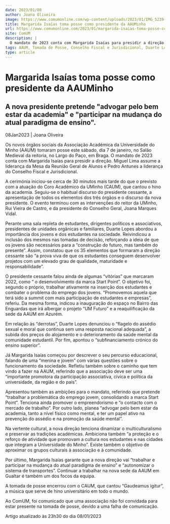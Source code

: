```yaml
---
date: 2023/01/08
author: Joana Oliveira
image: https://www.comumonline.com/wp-content/uploads/2023/01/IMG_5239-1500x1000.jpg
title: Margarida Isaías toma posse como presidente da AAUMinho
url: https://www.comumonline.com/2023/01/margarida-isaias-toma-posse-como-presidente-da-aauminho/
site: ComUM
description: |
  O mandato de 2023 conta com Margarida Isaías para presidir a direção. Miguel Lima assume a liderança da Mesa da RGA e Pedro Antunes a liderança do CFJ.
tags: AAUM, Tomada de Posse, Conselho Fiscal e Jurisdicional, Duarte Lopes, Direção, Mesa da Reunião Geral de Alunos, Margarida Isaías
type: article
---
```



# Margarida Isaías toma posse como presidente da AAUMinho

## A nova presidente pretende "advogar pelo bem estar da academia" e "participar na mudança do atual paradigma de ensino".

08Jan2023 | Joana Oliveira

Os novos órgãos sociais da Associação Académica da Universidade do Minho (AAUM) tomaram posse este sábado, dia 7 de janeiro, no Salão Medieval da reitoria, no Largo do Paço, em Braga. O mandato de 2023 conta com Margarida Isaías para presidir a direção. Miguel Lima assume a liderança da Mesa da Reunião Geral de Alunos e Pedro Antunes a liderança do Conselho Fiscal e Jurisdicional.

A cerimónia iniciou-se cerca de 30 minutos mais tarde do que o previsto com a atuação do Coro Académico da UMinho (CAUM), que cantou o hino da academia. Seguiu-se o habitual discurso do presidente cessante, a apresentação de todos os elementos dos três órgãos e o discurso da nova presidente. O evento terminou com as intervenções do reitor da UMinho, Rui Vieira de Castro, e da presidente do Conselho Geral, Joana Marques Vidal.

Perante uma sala repleta de estudantes, dirigentes políticos e associativos, presidentes de unidades orgânicas e familiares, Duarte Lopes abordou a importância dos jovens e dos estudantes na sociedade. Reivindicou a inclusão dos mesmos nas tomadas de decisão, reforçando a ideia de que os jovens são necessários para a “construção do futuro, mas também do presente”. Assim, constatou que os 35 elementos que formaram a direção cessante são “a prova viva de que os estudantes conseguem desenvolver projetos com um elevado grau de qualidade, maturidade e responsabilidade”.

O presidente cessante falou ainda de algumas “vitórias” que marcaram 2022, como “ o desenvolvimento da marca Start Point”. O objetivo foi, segundo o próprio, trabalhar ativamente na inserção dos estudantes e combater o problema do emprego dos jovens. “Promovemos aquela que terá sido a summit com mais participação de estudantes e empresas”, referiu. Da mesma forma, indicou a inauguração do espaço no Bairro das Enguardas que irá albergar o projeto “UM Futuro” e a reaquilificação da sede da AAUM em Azurém.

Em relação às “derrotas”, Duarte Lopes denunciou o “flagelo do assédio sexual e moral que continua sem uma resposta nacional adequada”, a subida dos preços do alojamento e o deterioramento da saúde mental da comunidade estudantil. Por fim, apontou o “subfinanciamento crónico do ensino superior”.

Já Margarida Isaías começou por descrever o seu percurso educacional, falando de uma “menina e jovem” com várias questões sobre o funcionamento da sociedade. Refletiu também sobre o caminho que tem vindo a fazer na AAUM, referindo que a associação deve ser uma “importante promotora da participação associativa, cívica e política da universidade, da região e do país”.

Apresentou também as ambições para o mandato, referindo que pretende “trabalhar a problemática do emprego jovem, consolidando a marca Start Point”. Tenciona ainda promover o empreendorismo e “o contacto com o mercado de trabalho”. Por outro lado, planea “advogar pelo bem estar da academia, tanto a nível físico como mental, e ter um papel ativo na prevenção do assédio e na promoção da saúde mental”.

Na vertente cultural, a nova direção tenciona dinamizar o multiculturalismo e preservar as tradições académicas. Ambiciona também “a proteção e o reforço de atividade que promovam a cultura nos estudantes e nas cidades que integram a Universidade do Minho”. Existe também o objetivo de aproximar os grupos culturais à associação e à comunidade.

Por último, Margarida Isaías garante que a nova direção vai “trabalhar e participar na mudança do atual paradigma de ensino” e “autonomizar o sistema de transportes”. Continuar a trabalhar na nova sede da AAUM em Gualtar é também um dos focos da equipa.

A tomada de posse encerrou com o CAUM, que cantou “Gaudeamus igitur”, a música que serve de hino universitário em todo o mundo.

Ao ComUM, foi comunicado que uma associação não foi convidada para estar presente na tomada de posse, devido a uma falha de comunicação.

Artigo atualizado às 23h30 do dia 08/01/2023
